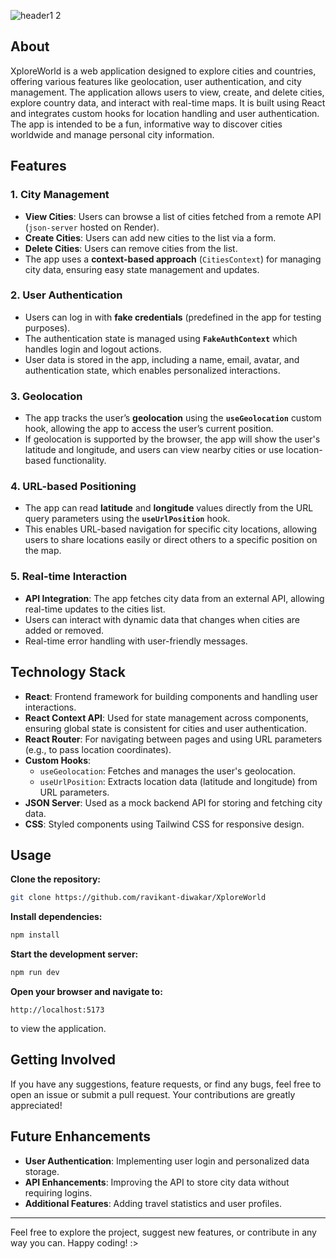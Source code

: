 ![header1 2](https://github.com/ravikant-diwakar/XploreWorld/assets/110620635/9387d108-d848-455f-8c9e-f7101d9eab0e)

## About

XploreWorld is a web application designed to explore cities and countries, offering various features like geolocation, user authentication, and city management. The application allows users to view, create, and delete cities, explore country data, and interact with real-time maps. It is built using React and integrates custom hooks for location handling and user authentication. The app is intended to be a fun, informative way to discover cities worldwide and manage personal city information.

## Features

### 1. **City Management**
   - **View Cities**: Users can browse a list of cities fetched from a remote API (`json-server` hosted on Render).
   - **Create Cities**: Users can add new cities to the list via a form.
   - **Delete Cities**: Users can remove cities from the list.
   - The app uses a **context-based approach** (`CitiesContext`) for managing city data, ensuring easy state management and updates.

### 2. **User Authentication**
   - Users can log in with **fake credentials** (predefined in the app for testing purposes).
   - The authentication state is managed using **`FakeAuthContext`** which handles login and logout actions.
   - User data is stored in the app, including a name, email, avatar, and authentication state, which enables personalized interactions.

### 3. **Geolocation**
   - The app tracks the user’s **geolocation** using the **`useGeolocation`** custom hook, allowing the app to access the user’s current position.
   - If geolocation is supported by the browser, the app will show the user's latitude and longitude, and users can view nearby cities or use location-based functionality.

### 4. **URL-based Positioning**
   - The app can read **latitude** and **longitude** values directly from the URL query parameters using the **`useUrlPosition`** hook.
   - This enables URL-based navigation for specific city locations, allowing users to share locations easily or direct others to a specific position on the map.

### 5. **Real-time Interaction**
   - **API Integration**: The app fetches city data from an external API, allowing real-time updates to the cities list.
   - Users can interact with dynamic data that changes when cities are added or removed.
   - Real-time error handling with user-friendly messages.

## Technology Stack

- **React**: Frontend framework for building components and handling user interactions.
- **React Context API**: Used for state management across components, ensuring global state is consistent for cities and user authentication.
- **React Router**: For navigating between pages and using URL parameters (e.g., to pass location coordinates).
- **Custom Hooks**: 
  - `useGeolocation`: Fetches and manages the user's geolocation.
  - `useUrlPosition`: Extracts location data (latitude and longitude) from URL parameters.
- **JSON Server**: Used as a mock backend API for storing and fetching city data.
- **CSS**: Styled components using Tailwind CSS for responsive design.

## Usage

 **Clone the repository:**
   ```bash
   git clone https://github.com/ravikant-diwakar/XploreWorld
   ```

 **Install dependencies:**
   ```bash
   npm install
   ```

 **Start the development server:**
   ```bash
   npm run dev
   ```

 **Open your browser and navigate to:**
   ```
   http://localhost:5173
   ```
   to view the application.

## Getting Involved

If you have any suggestions, feature requests, or find any bugs, feel free to open an issue or submit a pull request. Your contributions are greatly appreciated!

## Future Enhancements

- **User Authentication**: Implementing user login and personalized data storage.
- **API Enhancements**: Improving the API to store city data without requiring logins.
- **Additional Features**: Adding travel statistics and user profiles.

---

Feel free to explore the project, suggest new features, or contribute in any way you can. Happy coding! :>

